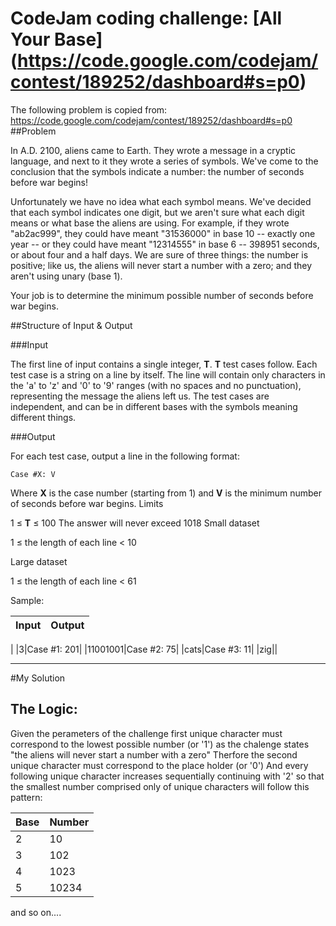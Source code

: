 # CodeJam coding challenge: [All Your Base] (https://code.google.com/codejam/contest/189252/dashboard#s=p0)

The following problem is copied from: https://code.google.com/codejam/contest/189252/dashboard#s=p0
##Problem

In A.D. 2100, aliens came to Earth. They wrote a message in a cryptic 
language, and next to it they wrote a series of symbols. We've come 
to the conclusion that the symbols indicate a number: the number of 
seconds before war begins!

Unfortunately we have no idea what each symbol means. We've decided 
that each symbol indicates one digit, but we aren't sure what each 
digit means or what base the aliens are using. For example, if they 
wrote "ab2ac999", they could have meant "31536000" in 
base 10 -- exactly one year -- or they could have meant "12314555" 
in base 6 -- 398951 seconds, or about four and a half days. 
We are sure of three things: the number is positive; like us, 
the aliens will never start a number with a zero; and they aren't 
using unary (base 1).

Your job is to determine the minimum possible number of seconds 
before war begins.

##Structure of Input & Output

###Input

The first line of input contains a single integer, **T**. **T** test cases follow. Each test case is a string on a line by itself. The line will contain only characters in the 'a' to 'z' and '0' to '9' ranges (with no spaces and no punctuation), representing the message the aliens left us. The test cases are independent, and can be in different bases with the symbols meaning different things.

###Output

For each test case, output a line in the following format:
```
Case #X: V
```
Where **X** is the case number (starting from 1) and **V** is the minimum number of seconds before war begins.
Limits

1 ≤ **T** ≤ 100
The answer will never exceed 1018
Small dataset

1 ≤ the length of each line < 10

Large dataset

1 ≤ the length of each line < 61

Sample:


|Input| Output|
|:----|:------|
|
|3|Case #1: 201|
|11001001|Case #2: 75|
|cats|Case #3: 11|
|zig||

______________________________________________________________________________________________________________________________________
#My Solution
## The Logic:
Given the perameters of the challenge first unique character must correspond to the lowest possible number (or '1')
as the chalenge states "the aliens will never start a number with a zero"
Therfore the second unique character must correspond to the place holder (or '0') 
And every following unique character increases sequentially continuing with '2'
so that the smallest number comprised only of unique characters will follow this pattern:

|Base| Number|
|:----|:------|
|2| 10|
|3| 102|
|4| 1023|
|5| 10234|

and so on....
